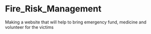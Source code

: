 # Fire_Risk_Management
Making a website that will help to bring emergency fund, medicine and volunteer for the victims 
